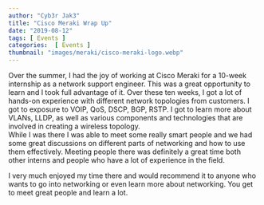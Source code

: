 ```yaml
---
author: "Cyb3r Jak3"
title: "Cisco Meraki Wrap Up"
date: "2019-08-12"
tags: [ Events ]
categories:  [ Events ]
thumbnail: "images/meraki/cisco-meraki-logo.webp"
---
```



Over the summer, I had the joy of working at Cisco Meraki for a 10-week internship as a network support engineer. This was a great opportunity to learn and I took full advantage of it. Over these ten weeks, I got a lot of hands-on experience with different network topologies from customers. I got to exposure to VOIP, QoS, DSCP, BGP, RSTP. I got to learn more about VLANs, LLDP, as well as various components and technologies that are involved in creating a wireless topology.  
While I was there I was able to meet some really smart people and we had some great discussions on different parts of networking and how to use them effectively. Meeting people there was definitely a great time both other interns and people who have a lot of experience in the field.  

I very much enjoyed my time there and would recommend it to anyone who wants to go into networking or even learn more about networking. You get to meet great people and learn a lot.
